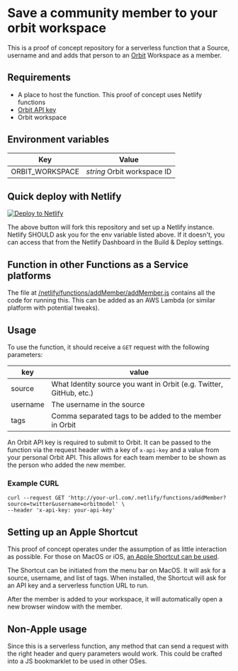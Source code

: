 # Save a community member to your orbit workspace

This is a proof of concept repository for a serverless function that a Source, username and  and adds that person to an [Orbit](https://orbit.love) Workspace as a member.

## Requirements

* A place to host the function. This proof of concept uses Netlify functions
* [Orbit API key](https://docs.orbit.love/reference/authorization)
* Orbit workspace

## Environment variables

|Key|Value|
|--|----|
|ORBIT_WORKSPACE| *string* Orbit workspace ID | 


## Quick deploy with Netlify
[![Deploy to Netlify](https://www.netlify.com/img/deploy/button.svg)](https://app.netlify.com/start/deploy?repository=https://github.com/brob/orbit-add-member-serverless)

The above button will fork this repository and set up a Netlify instance. Netlify SHOULD ask you for the env variable listed above. If it doesn't, you can access that from the Netlify Dashboard in the Build & Deploy settings.

## Function in other Functions as a Service platforms

The file at [/netlify/functions/addMember/addMember.js](https://github.com/brob/orbit-add-member-serverless/blob/main/netlify/functions/addMember/addMember.js) contains all the code for running this. This can be added as an AWS Lambda (or similar platform with potential tweaks).

## Usage

To use the function, it should receive a `GET` request with the following parameters:

|key|value|
|--|-----|
|source| What Identity source you want in Orbit (e.g. Twitter, GitHub, etc.)|
|username|The username in the source|
|tags|Comma separated tags to be added to the member in Orbit|

An Orbit API key is required to submit to Orbit. It can be passed to the function via the request header with a key of `x-api-key` and a value from your personal Orbit API. This allows for each team member to be shown as the person who added the new member.

### Example CURL
```
curl --request GET 'http://your-url.com/.netlify/functions/addMember?source=twitter&username=orbitmodel' \
--header 'x-api-key: your-api-key'
```


## Setting up an Apple Shortcut

This proof of concept operates under the assumption of as little interaction as possible. For those on MacOS or iOS, [an Apple Shortcut can be used](https://www.icloud.com/shortcuts/ffd196ef72b14267861b9831dddfbe0e). 

The Shortcut can be initiated from the menu bar on MacOS. It will ask for a source, username, and list of tags. When installed, the Shortcut will ask for an API key and a serverless function URL to run.

After the member is added to your workspace, it will automatically open a new browser window with the member.

## Non-Apple usage

Since this is a serverless function, any method that can send a request with the right header and query parameters would work. This could be crafted into a JS bookmarklet to be used in other OSes.